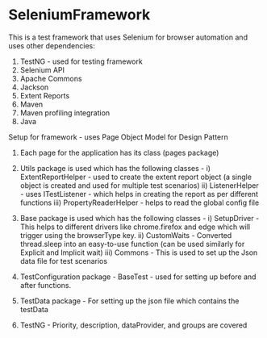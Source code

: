 # SeleniumFramework
This is a test framework that uses Selenium for browser automation and uses other dependencies:
1) TestNG - used for testing framework
2) Selenium API
3) Apache Commons
4) Jackson
5) Extent Reports
6) Maven
7) Maven profiling integration
8) Java

Setup for framework - uses Page Object Model for Design Pattern
1) Each page for the application has its class (pages package)

2) Utils package is used which has the following classes - 
i) ExtentReportHelper - used to create the extent report object (a single object is created and used for multiple test scenarios)
ii) ListenerHelper - uses ITestListener - which helps in creating the report as per different functions
iii) PropertyReaderHelper - helps to read the global config file

3) Base package is used which has the following classes - 
i) SetupDriver - This helps to different drivers like chrome.firefox and edge which will trigger using the browserType key.
ii) CustomWaits - Converted thread.sleep into an easy-to-use function (can be used similarly for Explicit and Implicit wait)
iii) Commons - This is used to set up the Json data file for test scenarios

4) TestConfiguration package - BaseTest - used for setting up before and after functions.

5) TestData package - For setting up the json file which contains the testData

6) TestNG - Priority, description, dataProvider, and groups are covered
